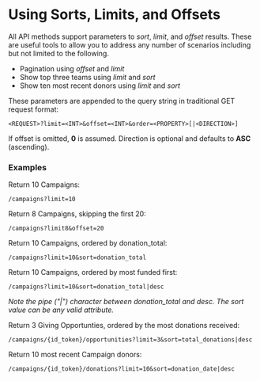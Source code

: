 # Using Sorts, Limits, and Offsets

All API methods support parameters to *sort*, *limit*, and *offset* results. These are useful tools to allow you to address any number of scenarios including but not limited to the following.

* Pagination using *offset* and *limit*
* Show top three teams using *limit* and *sort*
* Show ten most recent donors using *limit* and *sort*

These parameters are appended to the query string in traditional GET request format:

	<REQUEST>?limit=<INT>&offset=<INT>&order=<PROPERTY>[|<DIRECTION>] 

If offset is omitted, **0** is assumed. Direction is optional and defaults to **ASC** (ascending).

### Examples ###

Return 10 Campaigns:
	
	/campaigns?limit=10 

Return 8 Campaigns, skipping the first 20:

	/campaigns?limit8&offset=20

Return 10 Campaigns, ordered by donation_total:

	/campaigns?limit=10&sort=donation_total 

Return 10 Campaigns, ordered by most funded first:

	/campaigns?limit=10&sort=donation_total|desc

*Note the pipe ("|") character between donation_total and desc. The sort value can be any valid attribute.*

Return 3 Giving Opportunties, ordered by the most donations received:

	/campaigns/{id_token}/opportunities?limit=3&sort=total_donations|desc
	
Return 10 most recent Campaign donors:

	/campaigns/{id_token}/donations?limit=10&sort=donation_date|desc